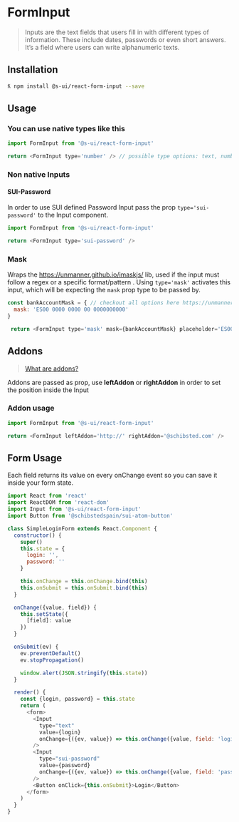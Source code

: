 # FormInput

> Inputs are the text fields that users fill in with different types of information. These include dates, passwords or even short answers. It’s a field where users can write alphanumeric texts.

## Installation

```sh
ƛ npm install @s-ui/react-form-input --save
```

## Usage

### You can use native types like this

```js
import FormInput from '@s-ui/react-form-input'

return <FormInput type='number' /> // possible type options: text, number, date and password
```

### Non native Inputs

#### SUI-Password

In order to use SUI defined Password Input pass the prop `type='sui-password'` to the Input component.

```js
import FormInput from '@s-ui/react-form-input'

return <FormInput type='sui-password' />
```

### Mask

Wraps the https://unmanner.github.io/imaskjs/ lib, used if the input must follow a regex or a specific format/pattern . Using `type='mask'` activates this input, which will be expecting the `mask` prop type to be passed by.

```js
const bankAccountMask = { // checkout all options here https://unmanner.github.io/imaskjs/guide.html
  mask: 'ES00 0000 0000 00 0000000000'
}

 return <FormInput type='mask' mask={bankAccountMask} placeholder='ES00 0000 0000 00 0000000000' />
```

## Addons

>[What are addons?](https://paper.dropbox.com/doc/SUI-Input-03mHJFkOCjviSZevsaTwm#:uid=125362683844628624581838&h2=Icons-and-addons-inside-the-in)

Addons are passed as prop, use **leftAddon** or **rightAddon** in order to set the position inside the Input

### Addon usage

```js
import FormInput from '@s-ui/react-form-input'

return <FormInput leftAddon='http://' rightAddon='@schibsted.com' />
```

## Form Usage

Each field returns its value on every onChange event so you can save it inside your form state.

```js
import React from 'react'
import ReactDOM from 'react-dom'
import Input from '@s-ui/react-form-input'
import Button from '@schibstedspain/sui-atom-button'

class SimpleLoginForm extends React.Component {
  constructor() {
    super()
    this.state = {
      login: '',
      password: ''
    }

    this.onChange = this.onChange.bind(this)
    this.onSubmit = this.onSubmit.bind(this)
  }

  onChange({value, field}) {
    this.setState({
      [field]: value
    })
  }

  onSubmit(ev) {
    ev.preventDefault()
    ev.stopPropagation()

    window.alert(JSON.stringify(this.state))
  }

  render() {
    const {login, password} = this.state
    return (
      <form>
        <Input
          type="text"
          value={login}
          onChange={({ev, value}) => this.onChange({value, field: 'login', ev})}
        />
        <Input
          type="sui-password"
          value={password}
          onChange={({ev, value}) => this.onChange({value, field: 'password', ev})}
        />
        <Button onClick={this.onSubmit}>Login</Button>
      </form>
    )
  }
}

```

